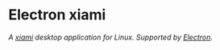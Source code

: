 # Electron xiami

*A [xiami](http://www.xiami.com/) desktop application for Linux.
Supported by [Electron](https://electron.atom.io/).*
